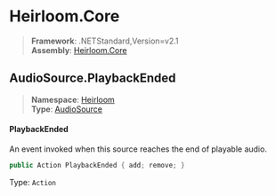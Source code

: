 # Heirloom.Core

> **Framework**: .NETStandard,Version=v2.1  
> **Assembly**: [Heirloom.Core][0]  

## AudioSource.PlaybackEnded

> **Namespace**: [Heirloom][0]  
> **Type**: [AudioSource][1]  

#### PlaybackEnded

An event invoked when this source reaches the end of playable audio.

```cs
public Action PlaybackEnded { add; remove; }
```

Type: `Action`

[0]: ../../../Heirloom.Core.md
[1]: ../AudioSource.md
